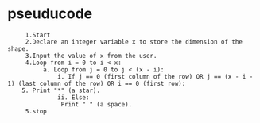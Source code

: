  # pseuducode
         1.Start
         2.Declare an integer variable x to store the dimension of the shape.
         3.Input the value of x from the user.
         4.Loop from i = 0 to i < x:
              a. Loop from j = 0 to j < (x - i):
                  i. If j == 0 (first column of the row) OR j == (x - i - 1) (last column of the row) OR i == 0 (first row):
        5. Print "*" (a star).
                  ii. Else:
                   Print " " (a space).
         5.stop
